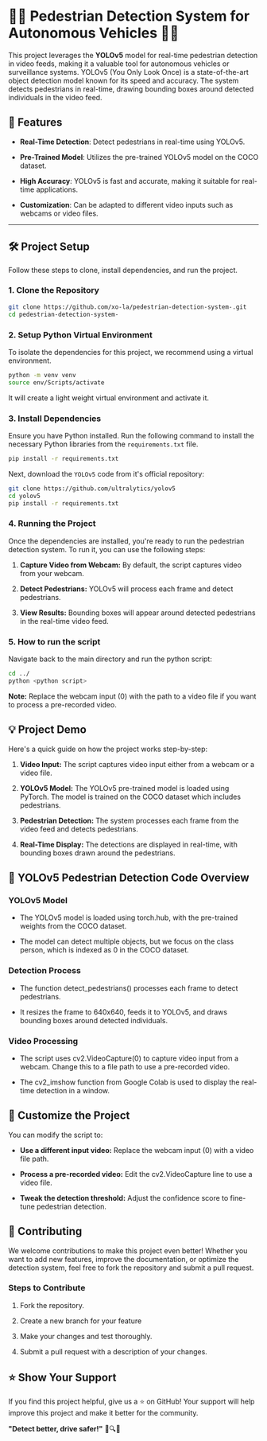 # 🚶‍♂️ Pedestrian Detection System for Autonomous Vehicles 🚗🤖

This project leverages the **YOLOv5** model for real-time pedestrian detection in video feeds, making it a valuable tool for autonomous vehicles or surveillance systems. YOLOv5 (You Only Look Once) is a state-of-the-art object detection model known for its speed and accuracy. The system detects pedestrians in real-time, drawing bounding boxes around detected individuals in the video feed.

## 🧠 Features

- **Real-Time Detection**: Detect pedestrians in real-time using YOLOv5.

- **Pre-Trained Model**: Utilizes the pre-trained YOLOv5 model on the COCO dataset.

- **High Accuracy**: YOLOv5 is fast and accurate, making it suitable for real-time applications.

- **Customization**: Can be adapted to different video inputs such as webcams or video files.

---

## 🛠️ Project Setup

Follow these steps to clone, install dependencies, and run the project.

### 1. Clone the Repository

```bash
git clone https://github.com/xo-la/pedestrian-detection-system-.git
cd pedestrian-detection-system-
```

### 2. Setup Python Virtual Environment

To isolate the dependencies for this project, we recommend using a virtual environment.

```bash
python -m venv venv
source env/Scripts/activate
```

It will create a light weight virtual environment and activate it.

### 3. Install Dependencies

Ensure you have Python installed. Run the following command to install the necessary Python libraries from the `requirements.txt` file.

```bash
pip install -r requirements.txt
```

Next, download the `YOLOv5` code from it's official repository:

```bash
git clone https://github.com/ultralytics/yolov5
cd yolov5
pip install -r requirements.txt
```

### 4. Running the Project

Once the dependencies are installed, you're ready to run the pedestrian detection system. To run it, you can use the following steps:

1. **Capture Video from Webcam:** By default, the script captures video from your webcam.

2. **Detect Pedestrians:** YOLOv5 will process each frame and detect pedestrians.

3. **View Results:** Bounding boxes will appear around detected pedestrians in the real-time video feed.

### 5. How to run the script

Navigate back to the main directory and run the python script:

```bash
cd ../ 
python <python script>
```

**Note:** Replace the webcam input (0) with the path to a video file if you want to process a pre-recorded video.

## 💡 Project Demo

Here's a quick guide on how the project works step-by-step:

1. **Video Input:** The script captures video input either from a webcam or a video file.

2. **YOLOv5 Model:** The YOLOv5 pre-trained model is loaded using PyTorch. The model is trained on the COCO dataset which includes pedestrians.

3. **Pedestrian Detection:** The system processes each frame from the video feed and detects pedestrians.

4. **Real-Time Display:** The detections are displayed in real-time, with bounding boxes drawn around the pedestrians.

## 📜 YOLOv5 Pedestrian Detection Code Overview

### YOLOv5 Model

- The YOLOv5 model is loaded using torch.hub, with the pre-trained weights from the COCO dataset.

- The model can detect multiple objects, but we focus on the class person, which is indexed as 0 in the COCO dataset.

### Detection Process

- The function detect_pedestrians() processes each frame to detect pedestrians.

- It resizes the frame to 640x640, feeds it to YOLOv5, and draws bounding boxes around detected individuals.

### Video Processing

- The script uses cv2.VideoCapture(0) to capture video input from a webcam. Change this to a file path to use a pre-recorded video.

- The cv2_imshow function from Google Colab is used to display the real-time detection in a window.

## 🔧 Customize the Project

You can modify the script to:

- **Use a different input video:** Replace the webcam input (0) with a video file path.

- **Process a pre-recorded video:** Edit the cv2.VideoCapture line to use a video file.

- **Tweak the detection threshold:** Adjust the confidence score to fine-tune pedestrian detection.

## 🤝 Contributing

We welcome contributions to make this project even better! Whether you want to add new features, improve the documentation, or optimize the detection system, feel free to fork the repository and submit a pull request.

### Steps to Contribute

1. Fork the repository.

2. Create a new branch for your feature

3. Make your changes and test thoroughly.

4. Submit a pull request with a description of your changes.

## ⭐ Show Your Support

If you find this project helpful, give us a ⭐ on GitHub! Your support will help improve this project and make it better for the community.

**"Detect better, drive safer!"** 🚗🔍✨
